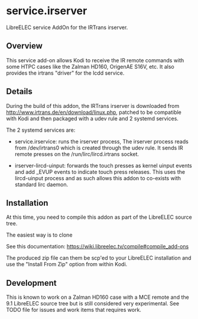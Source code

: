 # service.irserver

LibreELEC service AddOn for the IRTrans irserver. 

## Overview

This service add-on allows Kodi to receive the IR remote commands with
some HTPC cases like the Zalman HD160, OrigenAE S16V, etc. It also
provides the irtrans "driver" for the lcdd service.

## Details

During the build of this addon, the IRTrans irserver is downloaded
from http://www.irtrans.de/en/download/linux.php, patched to be
compatible with Kodi and then packaged with a udev rule and 2 systemd
services.

The 2 systemd services are:

  - service.irservice: runs the irserver process, The irserver process
    reads from /dev/irtrans0 which is created through the udev
    rule. It sends IR remote presses on the /run/lirc/lircd.irtrans
    socket.
	
  - irserver-lircd-uinput: forwards the touch presses as kernel uinput
    events and add _EVUP events to indicate touch press releases. This
    uses the lircd-uinput process and as such allows this addon to
    co-exists with standard lirc daemon. 
	
## Installation

At this time, you need to compile this addon as part of the LibreELEC
source tree. 

The easiest way is to clone 

See this documentation: https://wiki.libreelec.tv/compile#compile_add-ons

The produced zip file can them be scp'ed to your LibreELEC
installation and use the "Install From Zip" option from within Kodi.

## Development

This is known to work on a Zalman HD160 case with a MCE remote and the
9.1 LibreELEC source tree but is still considered very
experimental. See TODO file for issues and work items that requires
work.

